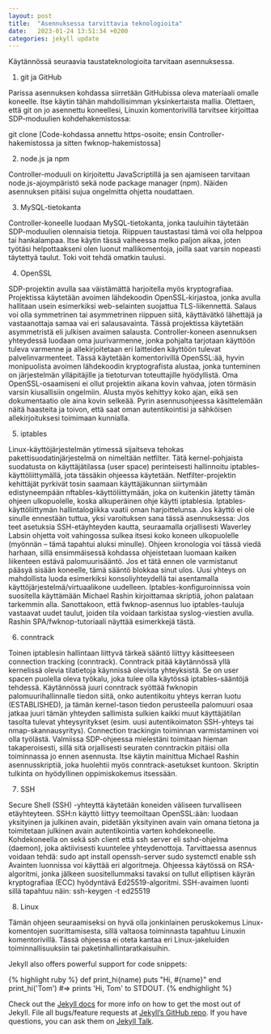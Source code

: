 ```yaml
---
layout: post
title:  "Asennuksessa tarvittavia teknologioita"
date:   2023-01-24 13:51:34 +0200
categories: jekyll update
---
```

Käytännössä seuraavia taustateknologioita tarvitaan asennuksessa.

1.	git ja GitHub

Parissa asennuksen kohdassa siirretään GitHubissa oleva materiaali omalle koneelle. Itse käytin tähän mahdollisimman yksinkertaista mallia. Olettaen, että git on jo asennettu koneellesi, Linuxin komentorivillä tarvitsee kirjoittaa SDP-moduulien kohdehakemistossa:

git clone [Code-kohdassa annettu https-osoite; ensin Controller-hakemistossa ja sitten fwknop-hakemistossa]

2.	node.js ja npm

Controller-moduuli on kirjoitettu JavaScriptillä ja sen ajamiseen tarvitaan node.js-ajoympäristö sekä node package manager (npm). Näiden asennuksen pitäisi sujua ongelmitta ohjetta noudattaen.

3.	MySQL-tietokanta

Controller-koneelle luodaan MySQL-tietokanta, jonka tauluihin täytetään SDP-moduulien olennaisia tietoja. Riippuen taustastasi tämä voi olla helppoa tai hankalampaa. Itse käytin tässä vaiheessa melko paljon aikaa, joten työtäsi helpottaakseni olen luonut mallikomentoja, joilla saat varsin nopeasti täytettyä taulut. Toki voit tehdä omatkin taulusi.

4.	OpenSSL

SDP-projektin avulla saa väistämättä harjoitella myös kryptografiaa. Projektissa käytetään avoimen lähdekoodin OpenSSL-kirjastoa, jonka avulla hallitaan usein esimerkiksi web-selainten suojattua TLS-liikennettä. 
Salaus voi olla symmetrinen tai asymmetrinen riippuen siitä, käyttävätkö lähettäjä ja vastaanottaja samaa vai eri salausavainta. Tässä projektissa käytetään asymmetristä eli julkisen avaimen salausta. Controller-koneen asennuksen yhteydessä luodaan oma juurivarmenne, jonka pohjalta tarjotaan käyttöön tuleva varmenne ja allekirjoitetaan eri laitteiden käyttöön tulevat palvelinvarmenteet. Tässä käytetään komentorivillä OpenSSL:ää, hyvin monipuolista avoimen lähdekoodin kryptografista alustaa, jonka tunteminen on järjestelmän ylläpitäjille ja tietoturvan toteuttajille hyödyllistä.
Oma OpenSSL-osaamiseni ei ollut projektin aikana kovin vahvaa, joten törmäsin varsin kiusallisiin ongelmiin. Alusta myös kehittyy koko ajan, eikä sen dokumentaatio ole aina kovin selkeää. Pyrin asennusohjeessa käsittelemään näitä haasteita ja toivon, että saat oman autentikointisi ja sähköisen allekirjoituksesi toimimaan kunnialla. 

5.	iptables

Linux-käyttöjärjestelmän ytimessä sijaitseva tehokas pakettisuodatinjärjestelmä on nimeltään netfilter. Tätä kernel-pohjaista suodatusta on käyttäjätilassa (user space) perinteisesti hallinnoitu iptables-käyttöliittymällä, jota tässäkin ohjeessa käytetään. Netfilter-projektin kehittäjät pyrkivät tosin saamaan käyttäjäkunnan siirtymään edistyneempään nftables-käyttöliittymään, joka on kuitenkin jätetty tämän ohjeen ulkopuolelle, koska alkuperäinen ohje käytti iptablesia.
Iptables-käyttöliittymän hallintalogiikka vaatii oman harjoittelunsa. Jos käyttö ei ole sinulle ennestään tuttua, yksi varoituksen sana tässä asennuksessa: Jos teet asetuksia SSH-etäyhteyden kautta, seuraamalla orjallisesti Waverley Labsin ohjetta voit vahingossa sulkea itsesi koko koneen ulkopuolelle (myönnän – tämä tapahtui aluksi minulle). Ohjeen kronologia voi tässä viedä harhaan, sillä ensimmäisessä kohdassa ohjeistetaan luomaan kaiken liikenteen estävä palomuurisääntö. Jos et tätä ennen ole varmistanut pääsyä sisään koneelle, tämä sääntö blokkaa sinut ulos. Uusi yhteys on mahdollista luoda esimerkiksi konsoliyhteydellä tai asentamalla käyttöjärjestelmä/virtuaalikone uudelleen.
Iptables-konfiguroinnissa voin suositella käyttämään Michael Rashin kirjoittamaa skriptiä, johon palataan tarkemmin alla. Sanottakoon, että fwknop-asennus luo iptables-tauluja vastaavat uudet taulut, joiden tila voidaan tarkistaa syslog-viestien avulla. Rashin SPA/fwknop-tutoriaali näyttää esimerkkejä tästä.

6.	conntrack

Toinen iptablesin hallintaan liittyvä tärkeä sääntö liittyy käsitteeseen connection tracking (conntrack). Conntrack pitää käytännössä yllä kernelissä olevia tilatietoja käynnissä olevista yhteyksistä. Se on user spacen puolella oleva työkalu, joka tulee olla käytössä iptables-sääntöjä tehdessä. Käytännössä juuri conntrack syöttää fwknopin palomuurihallinnalle tiedon siitä, onko autentikoitu yhteys kerran luotu (ESTABLISHED), ja tämän kernel-tason tiedon perusteella palomuuri osaa jatkaa juuri tämän yhteyden sallimista sulkien kaikki muut käyttäjätilan tasolta tulevat yhteysyritykset (esim. uusi autentikoimaton SSH-yhteys tai nmap-skannausyritys). 
Connection trackingin toiminnan varmistaminen voi olla työlästä. Valmiissa SDP-ohjeessa mielestäni toimitaan hieman takaperoisesti, sillä sitä orjallisesti seuraten conntrackin pitäisi olla toiminnassa jo ennen asennusta. Itse käytin mainittua Michael Rashin asennusskriptiä, joka huolehtii myös conntrack-asetukset kuntoon. Skriptin tulkinta on hyödyllinen oppimiskokemus itsessään.

7.	SSH

Secure Shell (SSH) -yhteyttä käytetään koneiden väliseen turvalliseen etäyhteyteen. SSH:n käyttö liittyy teemoiltaan OpenSSL:ään: luodaan yksityinen ja julkinen avain, pidetään yksityinen avain vain omana tietona ja toimitetaan julkinen avain autentikointia varten kohdekoneelle.
Kohdekoneella on sekä ssh client että ssh server eli sshd-ohjelma (daemon), joka aktiivisesti kuuntelee yhteydenottoja. Tarvittaessa asennus voidaan tehdä:
sudo apt install openssh-server
sudo systemctl enable ssh
Avainten luonnissa voi käyttää eri algoritmeja. Ohjeessa käytössä on RSA-algoritmi, jonka jälkeen suositellummaksi tavaksi on tullut elliptisen käyrän kryptografiaa (ECC) hyödyntävä Ed25519-algoritmi. SSH-avaimen luonti sillä tapahtuu näin:
ssh-keygen -t ed25519 

8. Linux

Tämän ohjeen seuraamiseksi on hyvä olla jonkinlainen peruskokemus Linux- komentojen suorittamisesta, sillä valtaosa toiminnasta tapahtuu Linuxin komentorivillä. Tässä ohjeessa ei oteta kantaa eri Linux-jakeluiden toiminnallisuuksiin tai paketinhallintaratkaisuihin.



Jekyll also offers powerful support for code snippets:

{% highlight ruby %}
def print_hi(name)
  puts "Hi, #{name}"
end
print_hi('Tom')
#=> prints 'Hi, Tom' to STDOUT.
{% endhighlight %}

Check out the [Jekyll docs][jekyll-docs] for more info on how to get the most out of Jekyll. File all bugs/feature requests at [Jekyll’s GitHub repo][jekyll-gh]. If you have questions, you can ask them on [Jekyll Talk][jekyll-talk].

[jekyll-docs]: https://jekyllrb.com/docs/home
[jekyll-gh]:   https://github.com/jekyll/jekyll
[jekyll-talk]: https://talk.jekyllrb.com/